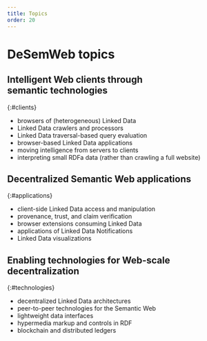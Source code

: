 ```yaml
---
title: Topics
order: 20
---
```

# DeSemWeb topics

## Intelligent Web clients through semantic technologies
{:#clients}

- browsers of (heterogeneous) Linked Data
- Linked Data crawlers and processors
- Linked Data traversal-based query evaluation
- browser-based Linked Data applications
- moving intelligence from servers to clients
- interpreting small RDFa data (rather than crawling a full website)

## Decentralized Semantic Web applications
{:#applications}
- client-side Linked Data access and manipulation
- provenance, trust, and claim verification
- browser extensions consuming Linked Data
- applications of Linked Data Notifications
- Linked Data visualizations

## Enabling technologies for Web-scale decentralization
{:#technologies}
- decentralized Linked Data architectures
- peer-to-peer technologies for the Semantic Web
- lightweight data interfaces
- hypermedia markup and controls in RDF
- blockchain and distributed ledgers
